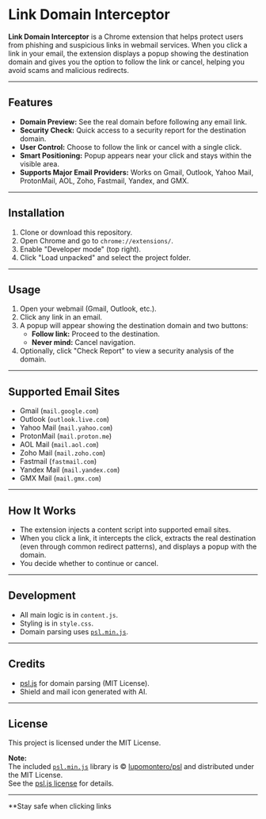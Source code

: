 # Link Domain Interceptor

**Link Domain Interceptor** is a Chrome extension that helps protect users from phishing and suspicious links in webmail services. When you click a link in your email, the extension displays a popup showing the destination domain and gives you the option to follow the link or cancel, helping you avoid scams and malicious redirects.

---

## Features

- **Domain Preview:** See the real domain before following any email link.
- **Security Check:** Quick access to a security report for the destination domain.
- **User Control:** Choose to follow the link or cancel with a single click.
- **Smart Positioning:** Popup appears near your click and stays within the visible area.
- **Supports Major Email Providers:** Works on Gmail, Outlook, Yahoo Mail, ProtonMail, AOL, Zoho, Fastmail, Yandex, and GMX.

---

## Installation

1. Clone or download this repository.
2. Open Chrome and go to `chrome://extensions/`.
3. Enable "Developer mode" (top right).
4. Click "Load unpacked" and select the project folder.

---

## Usage

1. Open your webmail (Gmail, Outlook, etc.).
2. Click any link in an email.
3. A popup will appear showing the destination domain and two buttons:
   - **Follow link:** Proceed to the destination.
   - **Never mind:** Cancel navigation.
4. Optionally, click "Check Report" to view a security analysis of the domain.

---

## Supported Email Sites

- Gmail (`mail.google.com`)
- Outlook (`outlook.live.com`)
- Yahoo Mail (`mail.yahoo.com`)
- ProtonMail (`mail.proton.me`)
- AOL Mail (`mail.aol.com`)
- Zoho Mail (`mail.zoho.com`)
- Fastmail (`fastmail.com`)
- Yandex Mail (`mail.yandex.com`)
- GMX Mail (`mail.gmx.com`)

---

## How It Works

- The extension injects a content script into supported email sites.
- When you click a link, it intercepts the click, extracts the real destination (even through common redirect patterns), and displays a popup with the domain.
- You decide whether to continue or cancel.

---

## Development

- All main logic is in `content.js`.
- Styling is in `style.css`.
- Domain parsing uses [`psl.min.js`](https://github.com/lupomontero/psl).

---

## Credits

- [psl.js](https://github.com/lupomontero/psl) for domain parsing (MIT License).
- Shield and mail icon generated with AI.

---

## License

This project is licensed under the MIT License.

**Note:**  
The included [`psl.min.js`](https://github.com/lupomontero/psl) library is © [lupomontero/psl](https://github.com/lupomontero/psl) and distributed under the MIT License.  
See the [psl.js license](https://github.com/lupomontero/psl/blob/master/LICENSE) for details.

---

**Stay safe when clicking links
